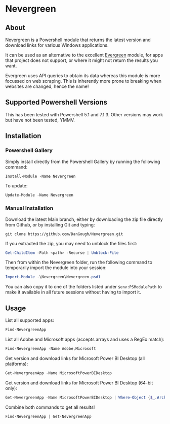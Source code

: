 # Nevergreen

## About
Nevergreen is a Powershell module that returns the latest version and download links for various Windows applications.

It can be used as an alternative to the excellent [Evergreen](https://github.com/aaronparker/Evergreen) module, for apps that project does not support, or where it might not return the results you want.

Evergreen uses API queries to obtain its data whereas this module is more focussed on web scraping. This is inherently more prone to breaking when websites are changed, hence the name!

## Supported Powershell Versions
This has been tested with Powershell 5.1 and 7.1.3. Other versions may work but have not been tested, YMMV.

## Installation

### Powershell Gallery
Simply install directly from the Powershell Gallery by running the following command:
```powershell
Install-Module -Name Nevergreen
```

To update:
```powershell
Update-Module -Name Nevergreen
```

### Manual Installation
Download the latest Main branch, either by downloading the zip file directly from Github, or by installing Git and typing:

`git clone https://github.com/DanGough/Nevergreen.git`

If you extracted the zip, you may need to unblock the files first:
```powershell
Get-ChildItem -Path <path> -Recurse | Unblock-File
```
Then from within the Nevergreen folder, run the following command to temporarily import the module into your session:

```powershell
Import-Module .\Nevergreen\Nevergreen.psd1
```
You can also copy it to one of the folders listed under `$env:PSModulePath` to make it available in all future sessions without having to import it.

## Usage

List all supported apps:
```powershell
Find-NevergreenApp
```


List all Adobe and Microsoft apps (accepts arrays and uses a RegEx match):
```powershell
Find-NevergreenApp -Name Adobe,Microsoft
```


Get version and download links for Microsoft Power BI Desktop (all platforms):
```powershell
Get-NevergreenApp -Name MicrosoftPowerBIDesktop
```


Get version and download links for Microsoft Power BI Desktop (64-bit only):
```powershell
Get-NevergreenApp -Name MicrosoftPowerBIDesktop | Where-Object {$_.Architecture -eq 'x64'}
```


Combine both commands to get all results!
```powershell
Find-NevergreenApp | Get-NevergreenApp
```

